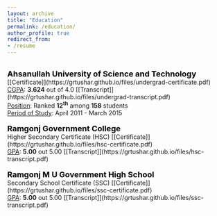 ```yaml
---
layout: archive
title: "Education"
permalink: /education/
author_profile: true
redirect_from:
- /resume
---
```

<br/>
    <span style="color:black; font-weight:bold; font-size:18px">Ahsanullah University of Science and Technology</span> [[Certificate]](https://grtushar.github.io/files/undergrad-certificate.pdf)<br/>
    <span style="text-decoration:underline;">CGPA</span>: <span style="font-weight:bold;">3.624</span> out of 4.0 [[Transcript]](https://grtushar.github.io/files/undergrad-transcript.pdf)<br/>
    <span style="text-decoration:underline;">Position</span>: Ranked <span style="font-weight:bold;">12<sup>th</sup></span> among <span style="font-weight:bold;">158</span> students<br/>
    <span style="text-decoration:underline;">Period of Study</span>: April 2011 - March 2015<br/>
<br/>
    <span style="color:black; font-weight:bold; font-size:18px">Ramgonj Government College</span><br/>
    Higher Secondary Certificate (HSC) [[Certificate]](https://grtushar.github.io/files/hsc-certificate.pdf)<br/>
    <span style="text-decoration:underline;">GPA</span>: <span style="font-weight:bold;">5.00</span> out 5.00 [[Transcript]](https://grtushar.github.io/files/hsc-transcript.pdf)<br/>
<br/>
    <span style="color:black; font-weight:bold; font-size:18px">Ramgonj M U Government High School</span><br/>
    Secondary School Certificate (SSC) [[Certificate]](https://grtushar.github.io/files/ssc-certificate.pdf)<br/>
    <span style="text-decoration:underline;">GPA</span>: <span style="font-weight:bold;">5.00</span> out 5.00 [[Transcript]](https://grtushar.github.io/files/ssc-transcript.pdf)<br/>
<br/>